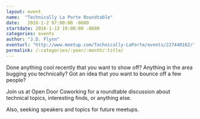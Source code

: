 ```yaml
---
layout: event
name:  "Technically La Porte Roundtable"
date:   2016-1-2 07:00:00 -0600
startdate: 2016-1-13 19:00:00 -0600
categories: events
author: "J.D. Flynn"
eventurl: "http://www.meetup.com/Technically-LaPorte/events/227440162/"
permalink: /:categories/:year/:month/:title/
---
```


Done anything cool recently that you want to show off?  Anything in the area bugging you technically?  Got an idea that you want to bounce off a few people?

Join us at Open Door Coworking for a roundtable discussion about technical topics, interesting finds, or anything else.

Also, seeking speakers and topics for future meetups.
